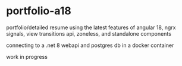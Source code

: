 # portfolio-a18
portfolio/detailed resume using the latest features of angular 18, ngrx signals, view transitions api, zoneless, and standalone components

connecting to a .net 8 webapi and postgres db in a docker container

work in progress
